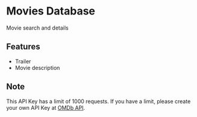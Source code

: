 # Movies Database
Movie search and details

## Features
* Trailer
* Movie description

## Note
This API Key has a limit of 1000 requests.
If you have a limit, please create your own API Key at [OMDb API](http://omdbapi.com/apikey.aspx).

